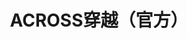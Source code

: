 ---
description: 免费的杂志很少，这个算一个。
layout: post
results:
- primaryGenreName: Travel
  version: '1.2.0'
  artworkUrl100: http://a1367.phobos.apple.com/us/r30/Purple/v4/54/52/2a/54522a80-3bb8-828e-9abc-2dc8fe504b74/mzl.nmljzswu.png
  trackViewUrl: https://itunes.apple.com/cn/app/across-chuan-yue-guan-fang/id803872978?mt=8&uo=4
  artworkUrl60: http://a32.phobos.apple.com/us/r30/Purple4/v4/f4/b3/c5/f4b3c512-1035-1f3a-0c74-ef908b5d728e/Icon-72.png
  userRatingCountForCurrentVersion: 4
  sellerName: Guangzhou Across Media Co., Ltd.
  supportedDevices:
  - iPadWifi
  - iPadThirdGen
  - iPadFourthGen4G
  - iPadMini
  - iPadMini4G
  - iPad23G
  - iPad3G
  - iPad2Wifi
  - iPadFourthGen
  - iPadThirdGen4G
  genres:
  - 旅行
  - 报刊杂志
  trackName: ACROSS穿越（官方）
  description: '《ACROSS穿越》杂志官方Pad版。遵循Pad用户阅读习惯，挑选杂志优质内容精心设计，注重时尚美观的视觉效果，追求舒适流畅的交互体验，是你掌心上的旅行圣经！

    《ACROSS穿越》是《南方人物周刊》出品的人文旅行和生活方式读本，其倡导的“让精神跟上你的脚步”的新型阅读理念以及在读者中引起广泛的共鸣，现每期发行量超过50万册。

    《ACROSS穿越》采用了苹果官方提供的免费自动订阅功能, 该订阅为自动延续, 除非用户手动在iTunes帐户设置中停止订阅, 否则订阅会被自动延续。'
  price: 0
  trackId: 803872978
  releaseDate: '2014-01-30T01:37:17Z'
  screenshotUrls: []
  artistViewUrl: https://itunes.apple.com/cn/artist/guang-zhou-chuan-yue-wen-hua/id803872981?uo=4
  primaryGenreId: 6003
  averageUserRatingForCurrentVersion: 5
  kind: software
  fileSizeBytes: '19670909'
  bundleId: com.acrossmag.across
  trackContentRating: 9+
  artistName: 广州穿越文化传播股份有限公司
  trackCensoredName: ACROSS穿越（官方）
  isGameCenterEnabled: false
  contentAdvisoryRating: 9+
  languageCodesISO2A:
  - EN
  - ZH
  features:
  - newsstand
  wrapperType: software
  artworkUrl512: http://a1367.phobos.apple.com/us/r30/Purple/v4/54/52/2a/54522a80-3bb8-828e-9abc-2dc8fe504b74/mzl.nmljzswu.png
  formattedPrice: 免费
  artistId: 803872981
  genreIds:
  - '6003'
  - '6021'
  currency: CNY
  ipadScreenshotUrls:
  - http://a2.mzstatic.com/us/r30/Purple6/v4/0c/e9/d0/0ce9d0ee-9403-0d90-3102-2fc150313934/screen480x480.jpeg
  - http://a2.mzstatic.com/us/r30/Purple/v4/fd/cd/39/fdcd39a5-225c-8c17-8059-9a8bb268ab8d/screen480x480.jpeg
  - http://a2.mzstatic.com/us/r30/Purple/v4/f3/68/57/f36857d8-a5f2-346b-8645-58022b0c7a26/screen480x480.jpeg
  - http://a2.mzstatic.com/us/r30/Purple4/v4/49/06/6c/49066c5b-4982-841d-cb7e-c0df527ac0fe/screen480x480.jpeg
  - http://a1.mzstatic.com/us/r30/Purple4/v4/a6/f4/e4/a6f4e4c7-d5d0-66f7-92c5-b2f38d589375/screen480x480.jpeg
category: 旅行
tags: tag1
resultCount: 1
title: ACROSS穿越（官方）

---